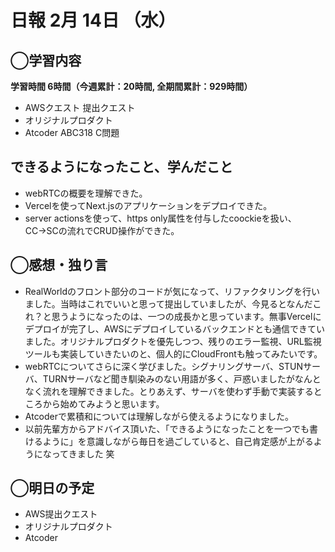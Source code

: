 # 日報  2月 14日 （水）

## ◯学習内容

**学習時間  6時間（今週累計：20時間, 全期間累計：929時間）**

- AWSクエスト 提出クエスト
- オリジナルプロダクト
- Atcoder ABC318 C問題

## できるようになったこと、学んだこと

- webRTCの概要を理解できた。
- Vercelを使ってNext.jsのアプリケーションをデプロイできた。
- server actionsを使って、https only属性を付与したcoockieを扱い、CC→SCの流れでCRUD操作ができた。

## ◯感想・独り言

- RealWorldのフロント部分のコードが気になって、リファクタリングを行いました。当時はこれでいいと思って提出していましたが、今見るとなんだこれ？と思うようになったのは、一つの成長かと思っています。無事Vercelにデプロイが完了し、AWSにデプロイしているバックエンドとも通信できていました。オリジナルプロダクトを優先しつつ、残りのエラー監視、URL監視ツールも実装していきたいのと、個人的にCloudFrontも触ってみたいです。
- webRTCについてさらに深く学びました。シグナリングサーバ、STUNサーバ、TURNサーバなど聞き馴染みのない用語が多く、戸惑いましたがなんとなく流れを理解できました。とりあえず、サーバを使わず手動で実装するところから始めてみようと思います。
- Atcoderで累積和については理解しながら使えるようになりました。
- 以前先輩方からアドバイス頂いた、「できるようになったことを一つでも書けるように」を意識しながら毎日を過ごしていると、自己肯定感が上がるようになってきました 笑

## ◯明日の予定

- AWS提出クエスト
- オリジナルプロダクト
- Atcoder

